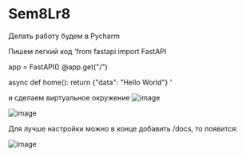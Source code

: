 # Sem8Lr8

Делать работу будем в Pycharm

Пишем легкий код
'from fastapi import FastAPI

app = FastAPI()
@app.get("/")

async def home():
   return {"data": "Hello World"}
'

и сделаем виртуальное окружение
![image](https://github.com/Lina-Al/Sem8Lr8/assets/98892615/bcbc48b2-a0ed-4daf-8fa0-1771bcd75ac5)

![image](https://github.com/Lina-Al/Sem8Lr8/assets/98892615/657cadfd-ab38-4c51-99f8-b14382751ba9)

Для лучше настройки можно в конце добавить /docs, то появится:

![image](https://github.com/Lina-Al/Sem8Lr8/assets/98892615/8b73549d-43b1-4e36-a657-e76e6ce57c10)
